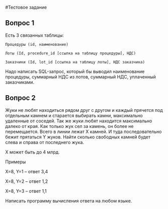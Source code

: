 #Тестовое задание

## Вопрос 1

Есть 3 связанных таблицы:

```
Процедуры (id, наименование)

Лоты (Id, procedure_id [ссылка на таблицу процедуры], НДС)

Заказчики (Id, lot_id [ссылка на таблицу лоты], НДС заказчика)
```

Надо написать SQL-запрос, который бы выводил наименование процедуры, суммарный НДС из лотов, суммарный НДС, уплаченный заказчиками.

## Вопрос 2

Жуки не любят находиться рядом друг с другом и каждый прячется под отдельным камнем и старается выбирать камни, максимально удаленные от соседей. Так же жуки любят находится максимально далеко от края. Как только жук сел за камень, он более не перемещается. Всего в линии лежат X камней. И туда последовательно бежит прятаться Y жуков. Найти сколько свободных камней будет слева и справа от последнего жука.

X может быть до 4 млрд.

Примеры

X=8, Y=1 – ответ 3,4   

X=8, Y=2 – ответ 1,2   

X=8, Y=3 – ответ 1,1

 

Написать программу вычисления ответа на любом языке.

